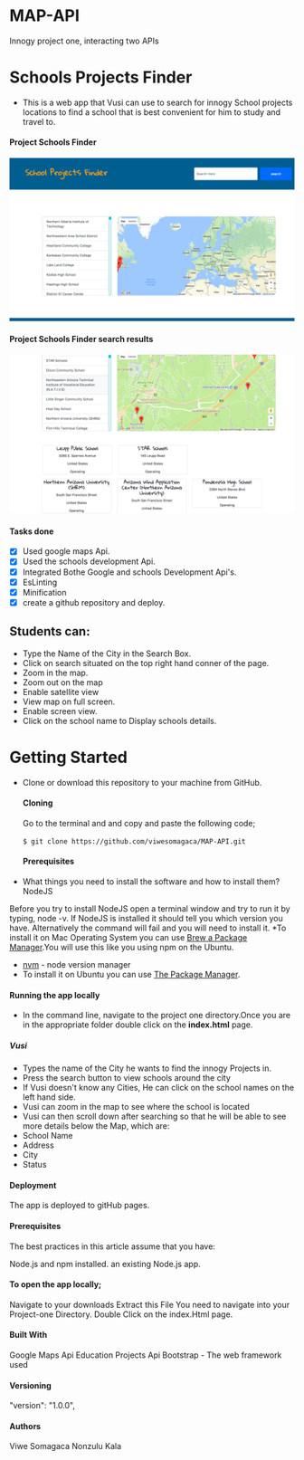 # MAP-API
Innogy project one, interacting two APIs

# Schools Projects Finder
* This is a web app that Vusi can use to search for innogy School projects locations to find a school that is best convenient for him to study and travel to.

 #### Project Schools Finder

   ![Project Schools Finder](images/schoolfinder.png)


 #### Project Schools Finder search results

   ![Project Schools Finder](images/results.png)



#### Tasks done
 - [x] Used google maps Api.
 - [x] Used the schools development Api.
 - [x] Integrated Bothe Google and schools Development Api's.
 - [x] EsLinting
 - [x] Minification
 - [x] create a github repository and deploy.

## Students can:
  * Type the Name of the City in the Search Box.
  * Click on search situated on the top right hand conner of the page.
  * Zoom in the map.
  * Zoom out on the map
  * Enable satellite view
  * View map on full screen.
  * Enable screen view.
  * Click on the school name to Display schools details.

# Getting Started

* Clone or download this repository to your machine from GitHub.

   #### Cloning
     Go to the terminal and and copy and paste the following code;

  ``` $ git clone https://github.com/viwesomagaca/MAP-API.git ```

  #### Prerequisites

* What things you need to install the software and how to install them?
    NodeJS

Before you try to install NodeJS open a terminal window and try to run it by typing, node -v. If NodeJS is installed it should tell you which version you have. Alternatively the command will fail and you will need to install it.
*To install it on Mac Operating System you can use [Brew a Package Manager](https://brew.sh/).You will use this like you using npm on the Ubuntu.
*  [nvm](https://github.com/creationix/nvm)  - node version manager
* To install it on Ubuntu you can use [The Package Manager](https://nodejs.org/en/download/package-manager/).

#### Running the app locally
 * In the command line, navigate to the project one directory.Once you are in the appropriate folder double click on the __index.html__ page.


##### Vusi
  * Types the name of the City he wants to find the innogy Projects in.
  * Press the search button to view schools around the city
  * If Vusi doesn't know any Cities, He can click on the school names on the left hand side.
  * Vusi can zoom in the map to see where the school is located
  * Vusi can then scroll down after searching so that he will be able to see more details below the Map, which are:
   * School Name
   * Address
   * City
   * Status

#### Deployment
The app is deployed to gitHub pages.

#### Prerequisites
The best practices in this article assume that you have:

Node.js and npm installed.
an existing Node.js app.

#### To open the app locally;
Navigate to your downloads
Extract this File
You need to navigate into your Project-one Directory.
Double Click on the index.Html page.

#### Built With
Google Maps Api
Education Projects Api
Bootstrap - The web framework used

#### Versioning
"version": "1.0.0",

#### Authors
Viwe Somagaca
Nonzulu Kala
